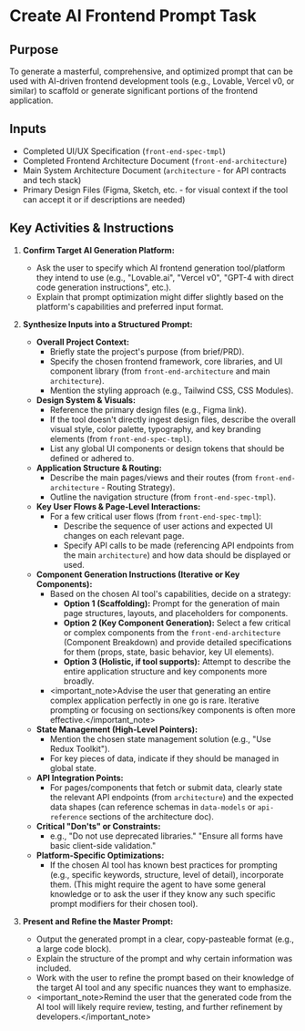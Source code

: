 # Create AI Frontend Prompt Task

## Purpose

To generate a masterful, comprehensive, and optimized prompt that can be used with AI-driven frontend development tools (e.g., Lovable, Vercel v0, or similar) to scaffold or generate significant portions of the frontend application.

## Inputs

- Completed UI/UX Specification (`front-end-spec-tmpl`)
- Completed Frontend Architecture Document (`front-end-architecture`)
- Main System Architecture Document (`architecture` - for API contracts and tech stack)
- Primary Design Files (Figma, Sketch, etc. - for visual context if the tool can accept it or if descriptions are needed)

## Key Activities & Instructions

1. **Confirm Target AI Generation Platform:**

   - Ask the user to specify which AI frontend generation tool/platform they intend to use (e.g., "Lovable.ai", "Vercel v0", "GPT-4 with direct code generation instructions", etc.).
   - Explain that prompt optimization might differ slightly based on the platform's capabilities and preferred input format.

2. **Synthesize Inputs into a Structured Prompt:**

   - **Overall Project Context:**
     - Briefly state the project's purpose (from brief/PRD).
     - Specify the chosen frontend framework, core libraries, and UI component library (from `front-end-architecture` and main `architecture`).
     - Mention the styling approach (e.g., Tailwind CSS, CSS Modules).
   - **Design System & Visuals:**
     - Reference the primary design files (e.g., Figma link).
     - If the tool doesn't directly ingest design files, describe the overall visual style, color palette, typography, and key branding elements (from `front-end-spec-tmpl`).
     - List any global UI components or design tokens that should be defined or adhered to.
   - **Application Structure & Routing:**
     - Describe the main pages/views and their routes (from `front-end-architecture` - Routing Strategy).
     - Outline the navigation structure (from `front-end-spec-tmpl`).
   - **Key User Flows & Page-Level Interactions:**
     - For a few critical user flows (from `front-end-spec-tmpl`):
       - Describe the sequence of user actions and expected UI changes on each relevant page.
       - Specify API calls to be made (referencing API endpoints from the main `architecture`) and how data should be displayed or used.
   - **Component Generation Instructions (Iterative or Key Components):**
     - Based on the chosen AI tool's capabilities, decide on a strategy:
       - **Option 1 (Scaffolding):** Prompt for the generation of main page structures, layouts, and placeholders for components.
       - **Option 2 (Key Component Generation):** Select a few critical or complex components from the `front-end-architecture` (Component Breakdown) and provide detailed specifications for them (props, state, basic behavior, key UI elements).
       - **Option 3 (Holistic, if tool supports):** Attempt to describe the entire application structure and key components more broadly.
     - <important_note>Advise the user that generating an entire complex application perfectly in one go is rare. Iterative prompting or focusing on sections/key components is often more effective.</important_note>
   - **State Management (High-Level Pointers):**
     - Mention the chosen state management solution (e.g., "Use Redux Toolkit").
     - For key pieces of data, indicate if they should be managed in global state.
   - **API Integration Points:**
     - For pages/components that fetch or submit data, clearly state the relevant API endpoints (from `architecture`) and the expected data shapes (can reference schemas in `data-models` or `api-reference` sections of the architecture doc).
   - **Critical "Don'ts" or Constraints:**
     - e.g., "Do not use deprecated libraries." "Ensure all forms have basic client-side validation."
   - **Platform-Specific Optimizations:**
     - If the chosen AI tool has known best practices for prompting (e.g., specific keywords, structure, level of detail), incorporate them. (This might require the agent to have some general knowledge or to ask the user if they know any such specific prompt modifiers for their chosen tool).

3. **Present and Refine the Master Prompt:**
   - Output the generated prompt in a clear, copy-pasteable format (e.g., a large code block).
   - Explain the structure of the prompt and why certain information was included.
   - Work with the user to refine the prompt based on their knowledge of the target AI tool and any specific nuances they want to emphasize.
   - <important_note>Remind the user that the generated code from the AI tool will likely require review, testing, and further refinement by developers.</important_note>
